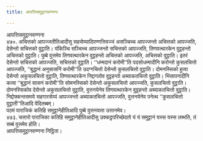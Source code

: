 ```yaml
---
title: आपत्तिसमुट्ठानवण्णना

---
```

आपत्तिसमुट्ठानवण्णना  
४७०. अचित्तको आपज्जतीतिआदीसु सहसेय्यादिपण्णत्तिवज्जं असञ्चिच्च आपज्जन्तो अचित्तको आपज्जति, देसेन्तो सचित्तको वुट्ठाति। यंकिञ्चि सञ्चिच्च आपज्जन्तो सचित्तको आपज्जति, तिणवत्थारकेन वुट्ठहन्तो अचित्तको वुट्ठाति। पुब्बे वुत्तमेव तिणवत्थारकेन वुट्ठहन्तो अचित्तको आपज्जति, अचित्तको वुट्ठाति। इतरं देसेन्तो सचित्तको आपज्जति, सचित्तको वुट्ठाति। ‘‘धम्मदानं करोमी’’ति पदसोधम्मादीनि करोन्तो कुसलचित्तो आपज्जति, ‘‘बुद्धानं अनुसासनिं करोमी’’ति उदग्गचित्तो देसेन्तो कुसलचित्तो वुट्ठाति। दोमनस्सिको हुत्वा देसेन्तो अकुसलचित्तो वुट्ठाति, तिणवत्थारकेन निद्दागतोव वुट्ठहन्तो अब्याकतचित्तो वुट्ठाति। भिंसापनादीनि कत्वा ‘‘बुद्धानं सासनं करोमी’’ति सोमनस्सिको देसेन्तो अकुसलचित्तो आपज्जति, कुसलचित्तो वुट्ठाति। दोमनस्सिकोव देसेन्तो अकुसलचित्तो वुट्ठाति, वुत्तनयेनेव तिणवत्थारकेन वुट्ठहन्तो अब्याकतचित्तो वुट्ठाति। निद्दोक्कन्तसमये सहगारसेय्यं आपज्जन्तो अब्याकतचित्तो आपज्जति, वुत्तनयेनेव पनेत्थ ‘‘कुसलचित्तो वुट्ठाती’’तिआदि वेदितब्बम्।  
पठमं पाराजिकं कतिहि समुट्ठानेहीतिआदि पुब्बे वुत्तनयत्ता उत्तानमेव।  
४७३. चत्तारो पाराजिका कतिहि समुट्ठानेहीतिआदीसु उक्कट्ठपरिच्छेदतो यं यं समुट्ठानं यस्स यस्स लब्भति, तं सब्बं वुत्तमेव होति।  
आपत्तिसमुट्ठानवण्णना निट्ठिता।  